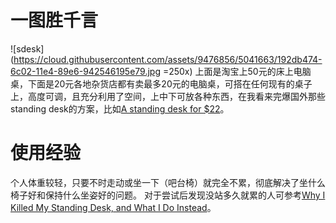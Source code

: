 # 一图胜千言
![sdesk](https://cloud.githubusercontent.com/assets/9476856/5041663/192db474-6c02-11e4-89e6-942546195e79.jpg =250x)
上面是淘宝上50元的床上电脑桌，下面是20元各地杂货店都有卖最多20元的电脑桌，可搭在任何现有的桌子上，高度可调，且充分利用了空间，上中下可放各种东西，在我看来完爆国外那些standing desk的方案，比如[A standing desk for $22](http://iamnotaprogrammer.com/Ikea-Standing-desk-for-22-dollars.html)。

# 使用经验
个人体重较轻，只要不时走动或坐一下（吧台椅）就完全不累，彻底解决了坐什么椅子好和保持什么坐姿好的问题。
对于尝试后发现没站多久就累的人可参考[Why I Killed My Standing Desk, and What I Do Instead](http://lifehacker.com/why-i-killed-my-standing-desk-and-what-i-do-instead-1565554537)。

